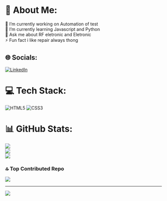 # 💫 About Me:
🔭 I’m currently working on Automation of test<br>🌱 I’m currently learning Javascript and Python<br>💬 Ask me about  RF eletronic and Eletronic<br>⚡ Fun fact i like repair always thong


## 🌐 Socials:
[![LinkedIn](https://img.shields.io/badge/LinkedIn-%230077B5.svg?logo=linkedin&logoColor=white)](https://linkedin.com/in/https://www.linkedin.com/in/william-bello/) 

# 💻 Tech Stack:
![HTML5](https://img.shields.io/badge/html5-%23E34F26.svg?style=for-the-badge&logo=html5&logoColor=white) ![CSS3](https://img.shields.io/badge/css3-%231572B6.svg?style=for-the-badge&logo=css3&logoColor=white)
# 📊 GitHub Stats:
![](https://github-readme-stats.vercel.app/api?username=williamferreira1994&theme=dracula&hide_border=true&include_all_commits=false&count_private=false)<br/>
![](https://github-readme-streak-stats.herokuapp.com/?user=williamferreira1994&theme=dracula&hide_border=true)<br/>
![](https://github-readme-stats.vercel.app/api/top-langs/?username=williamferreira1994&theme=dracula&hide_border=true&include_all_commits=false&count_private=false&layout=compact)

### 🔝 Top Contributed Repo
![](https://github-contributor-stats.vercel.app/api?username=williamferreira1994&limit=5&theme=dark&combine_all_yearly_contributions=true)

---
[![](https://visitcount.itsvg.in/api?id=williamferreira1994&icon=0&color=0)](https://visitcount.itsvg.in)

<!-- Proudly created with GPRM ( https://gprm.itsvg.in ) -->
